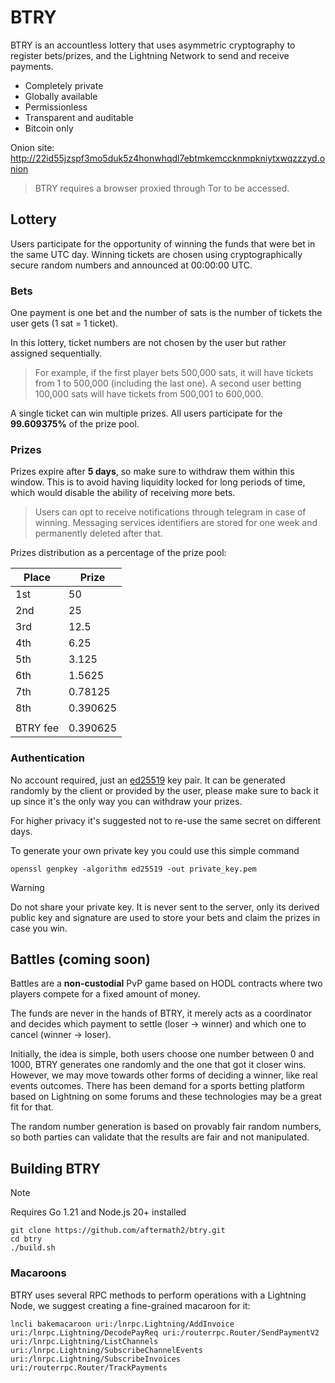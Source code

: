 # BTRY

BTRY is an accountless lottery that uses asymmetric cryptography to register bets/prizes, and the Lightning Network to send and receive payments.

- Completely private
- Globally available
- Permissionless
- Transparent and auditable
- Bitcoin only

Onion site: http://22id55jzspf3mo5duk5z4honwhqdl7ebtmkemccknmpkniytxwqzzzyd.onion

> BTRY requires a browser proxied through Tor to be accessed.

## Lottery

Users participate for the opportunity of winning the funds that were bet in the same UTC day. Winning tickets are chosen using cryptographically secure random numbers and announced at 00:00:00 UTC.

### Bets

One payment is one bet and the number of sats is the number of tickets the user gets (1 sat = 1 ticket).

In this lottery, ticket numbers are not chosen by the user but rather assigned sequentially. 

> For example, if the first player bets 500,000 sats, it will have tickets from 1 to 500,000 (including the last one). A second user betting 100,000 sats will have tickets from 500,001 to 600,000.

A single ticket can win multiple prizes. All users participate for the **99.609375%** of the prize pool.

### Prizes

Prizes expire after **5 days**, so make sure to withdraw them within this window. This is to avoid having liquidity locked for long periods of time, which would disable the ability of receiving more bets.

> Users can opt to receive notifications through telegram in case of winning. Messaging services identifiers are stored for one week and permanently deleted after that.

Prizes distribution as a percentage of the prize pool:

| Place | Prize |
| --- | --- |
| 1st | 50 |
| 2nd | 25 |
| 3rd | 12.5 |
| 4th | 6.25 |
| 5th | 3.125 |
| 6th | 1.5625 |
| 7th | 0.78125 |
| 8th | 0.390625 |
|  |  |
| BTRY fee | 0.390625 |

### Authentication

No account required, just an [ed25519](https://en.wikipedia.org/wiki/EdDSA#Ed25519) key pair. It can be generated randomly by the client or provided by the user, please make sure to back it up since it's the only way you can withdraw your prizes.

For higher privacy it's suggested not to re-use the same secret on different days.

To generate your own private key you could use this simple command

```
openssl genpkey -algorithm ed25519 -out private_key.pem
```

> [!Warning]
> Do not share your private key. It is never sent to the server, only its derived public key and signature are used to store your bets and claim the prizes in case you win.

## Battles (coming soon)

Battles are a **non-custodial** PvP game based on HODL contracts where two players compete for a fixed amount of money.

The funds are never in the hands of BTRY, it merely acts as a coordinator and decides which payment to settle (loser -> winner) and which one to cancel (winner -> loser).

Initially, the idea is simple, both users choose one number between 0 and 1000, BTRY generates one randomly and the one that got it closer wins. However, we may move towards other forms of deciding a winner, like real events outcomes. There has been demand for a sports betting platform based on Lightning on some forums and these technologies may be a great fit for that. 

The random number generation is based on provably fair random numbers, so both parties can validate that the results are fair and not manipulated.

## Building BTRY

> [!Note]
> Requires Go 1.21 and Node.js 20+ installed

```console
git clone https://github.com/aftermath2/btry.git
cd btry
./build.sh
```

### Macaroons

BTRY uses several RPC methods to perform operations with a Lightning Node, we suggest creating a fine-grained macaroon for it:

```
lncli bakemacaroon uri:/lnrpc.Lightning/AddInvoice uri:/lnrpc.Lightning/DecodePayReq uri:/routerrpc.Router/SendPaymentV2 uri:/lnrpc.Lightning/ListChannels uri:/lnrpc.Lightning/SubscribeChannelEvents uri:/lnrpc.Lightning/SubscribeInvoices uri:/routerrpc.Router/TrackPayments
```